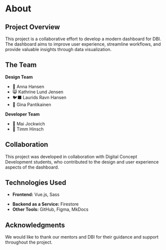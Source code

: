 # About  

## Project Overview  

This project is a collaborative effort to develop a modern dashboard for DBI. The dashboard aims to improve user experience, streamline workflows, and provide valuable insights through data visualization.  

## The Team 

**Design Team**  
- 🍍 Anna Hansen  
- 😸 Kathrine Lund Jensen  
- 🐦‍⬛ Laurids Ravn Hansen  
- 🐍 Gina Pantikainen  

**Developer Team**  
- 🐢 Mai Jockwich  
- 🦄 Timm Hinsch  

## Collaboration  

This project was developed in collaboration with Digital Concept Development students, who contributed to the design and user experience aspects of the dashboard.  

## Technologies Used  

- **Frontend:** Vue.js, Sass  
<!-- - **Backend** Node.js -->
- **Backend as a Service:** Firestore  
- **Other Tools:** GitHub, Figma, MkDocs  

## Acknowledgments  

We would like to thank our mentors and DBI for their guidance and support throughout the project.